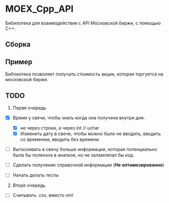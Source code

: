 # MOEX_Cpp_API

Бибилотека для взаимодействия с API Московской биржи, с помощью С++. 

## Сборка

## Пример

Библиотека позволяет получать стоимость акции, которая торгуется на московской бирже. 

## TODO

1. Первя очередь

* [X] Время у свечи, чтобы знать когда она получена внутри дня.
  * [X] не через строки, а через int // uchar
  * [X] Изменить дату в свече, чтобы можно было не вводить, вводить со временем, вводить без времени 

* [ ] Вытаскивать в свечу больше информации, которая потенциально была бы полензна в анализе, но не заламлялал бы код.

* [ ] Сделать получение справочной информации (**Не оптимезированно**)

* [ ] Начать делать тесты

2. Вторя очередь

* [ ] Считывать .csv, вместо xml


